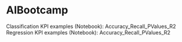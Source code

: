 # AIBootcamp

Classification KPI examples (Notebook): Accuracy_Recall_PValues_R2<br>
Regression KPI examples (Notebook): Accuracy_Recall_PValues_R2<br>
